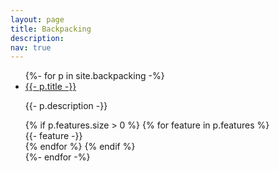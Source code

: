 ```yaml
---
layout: page
title: Backpacking
description: 
nav: true
---
```


<ul class="post-list">
{%- for p in site.backpacking -%}
  <li>
    <div class="page">
      <div class="page__title">
      <!-- with arrow -->
        <!-- <a href="{{- p.url | prepend: site.baseurl -}}" target="_blank" class="arrow-link">{{- p.title -}}</a> -->
      <!-- without arrow -->
        <a href="{{- p.url | prepend: site.baseurl -}}">{{- p.title -}}</a>
      </div>
      <p>
        {{- p.description -}}
      </p>
      {% if p.features.size > 0 %}
        {% for feature in p.features %}
          <div class="features">
            {{- feature -}}
          </div>
        {% endfor %}
      {% endif %}
    </div>
  </li>
{%- endfor -%}
